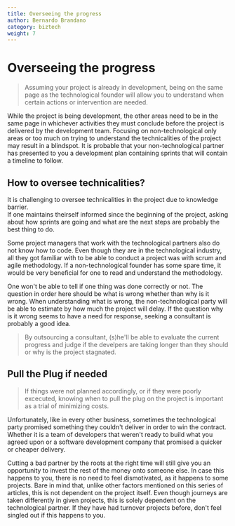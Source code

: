 ```yaml
---
title: Overseeing the progress
author: Bernardo Brandano
category: biztech
weight: 7
---
```

# Overseeing the progress
>Assuming your project is already in development, being on the same page as the technological founder will allow you to understand when certain actions or intervention are needed. 

While the project is being development, the other areas need to be in the same page in whichever activities they must conclude before the project is delivered by the development team. Focusing on non-technological only areas or too much on trying to understand the technicalities of the project may result in a blindspot. It is probable that your non-technological partner has presented to you a development plan containing sprints that will contain a timeline to follow. 

## How to oversee technicalities?

It is challenging to oversee technicalities in the project due to knowledge barrier.  
If one maintains theirself informed since the beginning of the project, asking about how sprints are going and what are the next steps are probably the best thing to do. 

Some project managers that work with the technological partners also do not know how to code. Even though they are in the technological industry, all they got familiar with to be able to conduct a project was with scrum and agile methodology. If a non-technological founder has some spare time, it would be very beneficial for one to read and understand the methodology.

One won't be able to tell if one thing was done correctly or not. The question in order here should be what is wrong whether than why is it wrong. When understanding what is wrong, the non-technological party will be able to estimate by how much the project will delay. If the question why is it wrong seems to have a need for response, seeking a consultant is probably a good idea.

>By outsourcing a consultant, (s)he'll be able to evaluate the current progress and judge if the develpers are taking longer than they should or why is the project stagnated.

## Pull the Plug if needed
>If things were not planned accordingly, or if they were poorly excecuted, knowing when to pull the plug on the project is important as a trial of minimizing costs.

Unfortunately, like in every other business, sometimes the technological party promised something they couldn't deliver in order to win the contract. Whether it is a team of developers that weren't ready to build what you agreed upon or a software development company that promised a quicker or cheaper delivery. 

Cutting a bad partner by the roots at the right time will still give you an opportunity to invest the rest of the money onto someone else. In case this happens to you, there is no need to feel dismotivated, as it happens to some projects. Bare in mind that, unlike other factors mentioned on this series of articles, this is not dependent on the project itself. Even though journeys are taken differently in given projects, this is solely dependent on the technological partner. If they have had turnover projects before, don't feel singled out if this happens to you.